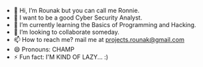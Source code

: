 - 👋 Hi, I’m Rounak but you can call me Ronnie.
- 👀 I want to be a good Cyber Security Analyst.
- 🌱 I’m currently learning the Basics of Programming and Hacking.
- 💞️ I’m looking to collaborate someday.
- 📫 How to reach me? mail me at projects.rounak@gmail.com
- 😄 Pronouns: CHAMP
- ⚡ Fun fact: I'M KIND OF LAZY... :)

<!---
Thechamprk/Thechamprk is a ✨ special ✨ repository because its `README.md` (this file) appears on your GitHub profile.
You can click the Preview link to take a look at your changes.
--->

